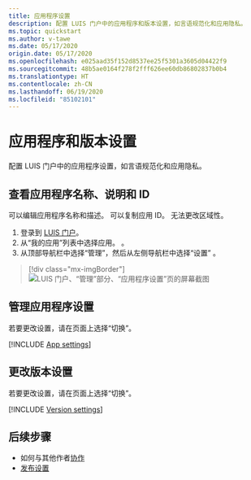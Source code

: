 ```yaml
---
title: 应用程序设置
description: 配置 LUIS 门户中的应用程序和版本设置，如言语规范化和应用隐私。
ms.topic: quickstart
ms.author: v-tawe
ms.date: 05/17/2020
origin.date: 05/17/2020
ms.openlocfilehash: e025aad35f152d8537ee25f5301a3605d04422f9
ms.sourcegitcommit: 48b5ae0164f278f2fff626ee60db86802837b0b4
ms.translationtype: HT
ms.contentlocale: zh-CN
ms.lasthandoff: 06/19/2020
ms.locfileid: "85102101"
---
```

# <a name="application-and-version-settings"></a>应用程序和版本设置

配置 LUIS 门户中的应用程序设置，如言语规范化和应用隐私。

## <a name="view-application-name-description-and-id"></a>查看应用程序名称、说明和 ID

可以编辑应用程序名称和描述。 可以复制应用 ID。 无法更改区域性。

1. 登录到 [LUIS 门户](https://luis.azure.cn)。
1. 从“我的应用”列表中选择应用。
。
1. 从顶部导航栏中选择“管理”，然后从左侧导航栏中选择“设置” 。

> [!div class="mx-imgBorder"]
> ![LUIS 门户、“管理”部分、“应用程序设置”页的屏幕截图](media/app-settings/luis-portal-manage-section-application-settings.png)


## <a name="change-application-settings"></a>管理应用程序设置

若要更改设置，请在页面上选择“切换”。

[!INCLUDE [App settings](includes/app-settings.md)]

## <a name="change-version-settings"></a>更改版本设置

若要更改设置，请在页面上选择“切换”。

[!INCLUDE [Version settings](includes/app-version-settings.md)]

## <a name="next-steps"></a>后续步骤

* 如何与其他作者[协作](luis-how-to-collaborate.md)
* [发布设置](luis-how-to-publish-app.md#configuring-publish-settings)